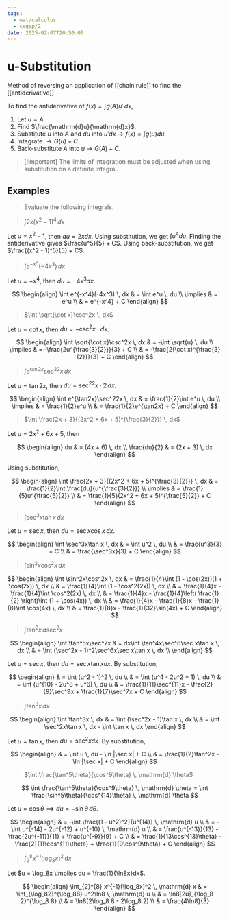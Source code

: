 ```yaml
---
tags:
  - mat/calculus
  - cegep/2
date: 2025-02-07T20:50:05
---
```


# u-Substitution

Method of reversing an application of [[chain rule]] to find the [[antiderivative]]

To find the antiderivative of $f(x) = \int g(A)u' \, dx$,

1. Let $u = A$.
2. Find $\frac{\mathrm{d}u}{\mathrm{d}x}$.
3. Substitute $u$ into $A$ and $du$ into $u'dx \to f(x) = \int g(u)du$.
4. Integrate $\to G(u) + C$.
5. Back-substitute $A$ into $u \to G(A) + C$.

> [!important] The limits of integration must be adjusted when using substitution on a definite integral.

## Examples

> Evaluate the following integrals.

> $\int 2x(x^2 - 1)^4 \, dx$

Let $u = x^2 - 1$, then $du = 2xdx$.
Using substitution, we get $\int u^4du$.
Finding the antiderivative gives $\frac{u^5}{5} + C$.
Using back-substitution, we get $\frac{(x^2 - 1)^5}{5} + C$.

> $\int e^{-x^4}(-4x^3) \, dx$

Let $u = -x^4$, then $du = -4x^3dx$.

$$
\begin{align}
\int e^{-x^4}(-4x^3) \, dx & = \int e^u \, du \\
\implies & = e^u \\
 & = e^{-x^4} + C
\end{align}
$$

> $\int \sqrt{\cot x}\csc^2x \, dx$

Let $u = \cot x$, then $du = -\csc^2x\cdot dx$.

$$
\begin{align}
\int \sqrt{\cot x}\csc^2x \, dx & = -\int \sqrt{u} \, du \\
\implies & = -\frac{2u^{\frac{3}{2}}}{3} + C \\
 & = -\frac{2(\cot x)^{\frac{3}{2}}}{3} + C
\end{align}
$$

> $\int e^{\tan2x}\sec^22x \, dx$

Let $u = \tan2x$, then $du = \sec^22x\cdot2 \, dx$.

$$
\begin{align}
\int e^{\tan2x}\sec^22x \, dx & = \frac{1}{2}\int e^u \, du \\
\implies & = \frac{1}{2}e^u \\
 & = \frac{1}{2}e^{\tan2x} + C
\end{align}
$$

> $\int \frac{2x + 3}{(2x^2 + 6x + 5)^{\frac{3}{2}}} \, dx$

Let $u = 2x^2 + 6x + 5$, then

$$
\begin{align}
du & = (4x + 6) \, dx \\
\frac{du}{2} & = (2x + 3) \, dx
\end{align}
$$

Using substitution,

$$
\begin{align}
\int \frac{2x + 3}{(2x^2 + 6x + 5)^{\frac{3}{2}}} \, dx & = \frac{1}{2}\int \frac{du}{u^{\frac{3}{2}}} \\
\implies & = \frac{1}{5}u^{\frac{5}{2}} \\
 & = \frac{1}{5}(2x^2 + 6x + 5)^{\frac{5}{2}} + C
\end{align}
$$

> $\int \sec^3x \tan x \, dx$

Let $u = \sec x$, then $du = \sec x\cos x \, dx$.

$$
\begin{align}
\int \sec^3x\tan x \, dx & = \int u^2 \, du \\
 & = \frac{u^3}{3} + C \\
 & = \frac{\sec^3x}{3} + C
\end{align}
$$

> $\int \sin^2x\cos^2x \, dx$

$$
\begin{align}
\int \sin^2x\cos^2x \, dx & = \frac{1}{4}\int (1 - \cos(2x))(1 + \cos(2x)) \, dx \\
 & = \frac{1}{4}\int (1 - \cos^2(2x)) \, dx \\
 & = \frac{1}{4}x - \frac{1}{4}\int \cos^2(2x) \, dx \\
 & = \frac{1}{4}x - \frac{1}{4}\left( \frac{1}{2} \right)\int (1 + \cos(4x)) \, dx \\
 & = \frac{1}{4}x - \frac{1}{8}x - \frac{1}{8}\int \cos(4x) \, dx \\
 & = \frac{1}{8}x - \frac{1}{32}\sin(4x) + C
\end{align}
$$

> $\int \tan^2x \, d\sec^2x$

$$
\begin{align}
 \int \tan^5x\sec^7x & = dx\int \tan^4x\sec^6\sec x\tan x \, dx \\
 & = \int (\sec^2x - 1)^2\sec^6x\sec x\tan x \, dx \\
\end{align}
$$

Let $u = \sec x$, then $du = \sec x\tan x dx$.
By substitution,

$$
\begin{align}
 & = \int (u^2 - 1)^2 \, du \\
 & = \int (u^4 - 2u^2 + 1) \, du \\
 & = \int (u^{10} - 2u^8 + u^6) \, du \\
 & = \frac{1}{11}\sec^{11}x - \frac{2}{9}\sec^9x + \frac{1}{7}\sec^7x + C
\end{align}
$$

>  $\int \tan^3x \, dx$

$$
\begin{align}
\int \tan^3x \, dx & = \int (\sec^2x - 1)\tan x \, dx \\
 & = \int \sec^2x\tan x \, dx - \int \tan x \, dx
\end{align}
$$

Let $u = \tan x$, then $du = \sec^2xdx$.
By substitution,

$$
\begin{align}
 & = \int u \, du - \ln |\sec x| + C \\
 & = \frac{1}{2}\tan^2x - \ln |\sec x| + C
\end{align}
$$

> $\int \frac{\tan^5\theta}{\cos^9\theta} \, \mathrm{d} \theta$

$$
\int \frac{\tan^5\theta}{\cos^9\theta} \, \mathrm{d} \theta = \int \frac{\sin^5\theta}{\cos^{14}\theta} \, \mathrm{d} \theta
$$

Let $u = \cos\theta \implies du = -\sin\theta \, d\theta$.

$$
\begin{align}
 & = -\int \frac{(1 - u^2)^2}{u^{14}} \, \mathrm{d} u \\
 & = -\int u^{-14} - 2u^{-12} + u^{-10} \, \mathrm{d} u \\
 & = \frac{u^{-13}}{13} - \frac{2u^{-11}}{11} + \frac{u^{-9}}{9} + C \\
 & = \frac{1}{13\cos^{13}\theta} - \frac{2}{11\cos^{11}\theta} + \frac{1}{9\cos^9\theta} + C
\end{align}
$$

> $\int_{2}^{8} x^{-1}(\log_8x)^2 \, \mathrm{d} x$

Let $u = \log_8x \implies du = \frac{1}{\ln8x}dx$.

$$
\begin{align}
\int_{2}^{8} x^{-1}(\log_8x)^2 \, \mathrm{d} x & = \int_{\log_82}^{\log_88} u^2\ln8 \, \mathrm{d} u \\
 & = \ln8[2u]_{\log_8 2}^{\log_8 8} \\
 & = \ln8(2\log_8 8 - 2\log_8 2) \\
 & = \frac{4\ln8}{3}
\end{align}
$$
